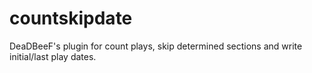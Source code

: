 # countskipdate
DeaDBeeF's plugin for count plays, skip determined sections and write initial/last play dates.
